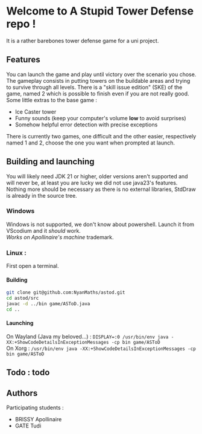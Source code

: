 # Welcome to A Stupid Tower Defense repo !

It is a rather barebones tower defense game for a uni project.


## Features

You can launch the game and play until victory over the scenario you chose.
The gameplay consists in putting towers on the buildable areas and trying to survive through all levels.
There is a "skill issue edition" (SKE) of the game, named 2 which is possible to finish even if you are not really good.
<br>Some little extras to the base game :
 - Ice Caster tower
 - Funny sounds (keep your computer's volume **low** to avoid surprises)
 - Somehow helpful error detection with precise exceptions

There is currently two games, one difficult and the other easier, respectively named 1 and 2, choose the one you want when prompted at launch.


## Building and launching

You will likely need JDK 21 or higher, older versions aren't supported and will never be, at least you are lucky we did not use java23's features.
<br>Nothing more should be necessary as there is no external libraries, StdDraw is already in the source tree.


### Windows

Windows is not supported, we don't know about powershell. Launch it from VScodium and it *should* work.
<br>*Works on Apollinaire's machine* trademark.


### Linux :

First open a terminal.

#### Building

```sh
git clone git@github.com:NyanMaths/astod.git
cd astod/src
javac -d ../bin game/ASToD.java
cd ..
```

#### Launching

On Wayland (Java my beloved...) : `DISPLAY=:0 /usr/bin/env java -XX:+ShowCodeDetailsInExceptionMessages -cp bin game/ASToD`
<br>On Xorg : `/usr/bin/env java -XX:+ShowCodeDetailsInExceptionMessages -cp bin game/ASToD`


## Todo : todo


## Authors

Participating students :
 - BRISSY Apollinaire
 - GATE Tudi
